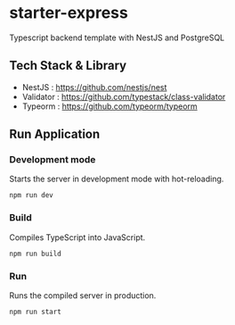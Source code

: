 # starter-express
Typescript backend template with NestJS and PostgreSQL

## Tech Stack & Library
- NestJS : https://github.com/nestjs/nest
- Validator : https://github.com/typestack/class-validator
- Typeorm : https://github.com/typeorm/typeorm

## Run Application

### Development mode 
Starts the server in development mode with hot-reloading.

```shell script
npm run dev
```

### Build 
Compiles TypeScript into JavaScript.

```shell script
npm run build
```

### Run 
Runs the compiled server in production.

```shell script
npm run start
```
